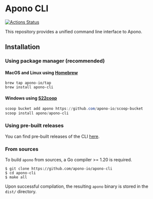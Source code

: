 # Apono CLI
[![Actions Status](https://github.com/apono-io/apono-cli/workflows/CI/badge.svg?branch=main)](https://github.com/apono-io/apono-cli/actions?query=workflow%3ACI+branch%3Amain)

This repository provides a unified command line interface to Apono.

## Installation

### Using package manager (recommended)

#### MacOS and Linux using [Homebrew](https://brew.sh/)
```shell
brew tap apono-io/tap
brew install apono-cli
```

#### Windows using [S22coop](https://scoop.sh)
```powershell
scoop bucket add apono https://github.com/apono-io/scoop-bucket
scoop install apono/apono-cli
```

### Using pre-built releases

You can find pre-built releases of the CLI [here](https://github.com/apono-io/apono-cli/releases).

### From sources

To build `apono` from sources, a Go compiler >= 1.20 is required.

```shell
$ git clone https://github.com/apono-io/apono-cli
$ cd apono-cli
$ make all
```

Upon successful compilation, the resulting `apono` binary is stored in the `dist/` directory.
